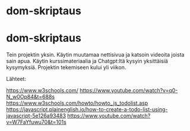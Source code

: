 # dom-skriptaus
# dom-skriptaus
Tein projektin yksin. Käytin muutamaa nettisivua ja katsoin videoita joista sain apua. Käytin kurssimateriaalia ja Chatgpt:ltä kysyin yksittäisiä kysymyksiä. Projektin tekemiseen kului yli viikon. 

Lähteet:  

https://www.w3schools.com/ 
https://www.youtube.com/watch?v=q0-N_w0Op84&t=688s
https://www.w3schools.com/howto/howto_js_todolist.asp
https://javascript.plainenglish.io/how-to-create-a-todo-list-using-javascript-5e126a93483 
https://www.youtube.com/watch?v=W7FaYfuwu70&t=101s 

